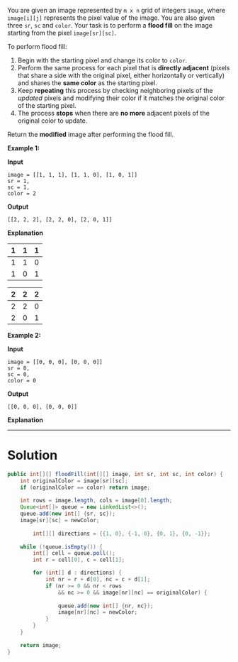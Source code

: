 You are given an image represented by `m x n` grid of integers `image`, where `image[i][j]` represents the pixel value of the image. You are also given three `sr`, `sc` and `color`. Your task is to perform a **flood fill** on the image starting from the pixel `image[sr][sc]`.


To perform flood fill: 

1. Begin with the starting pixel and change its color to `color`.
2. Perform the same process for each pixel that is **directly adjacent** (pixels that share a side with the original pixel, either horizontally or vertically) and shares the **same color** as the starting pixel. 
3. Keep **repeating** this process by checking neighboring pixels of the *updated* pixels and modifying their color if it matches the original color of the starting pixel. 
4. The process **stops** when there are **no more** adjacent pixels of the original color to update. 


Return the **modified** image after performing the flood fill. 


**Example 1:**

**Input** 

```
image = [[1, 1, 1], [1, 1, 0], [1, 0, 1]]
sr = 1, 
sc = 1, 
color = 2
```

**Output**

```
[[2, 2, 2], [2, 2, 0], [2, 0, 1]]
```

**Explanation**

| 1   | 1   | 1   |
| --- | --- | --- |
| 1   | 1   | 0   |
| 1   | 0   | 1   |

| 2   | 2   | 2   |
| --- | --- | --- |
| 2   | 2   | 0   |
| 2   | 0   | 1   |

**Example 2:**

**Input**

```
image = [[0, 0, 0], [0, 0, 0]]
sr = 0,
sc = 0,
color = 0
```

**Output**

```
[[0, 0, 0], [0, 0, 0]]
```

**Explanation**




---

# Solution

```java
public int[][] floodFill(int[][] image, int sr, int sc, int color) {
	int originalColor = image[sr][sc];
	if (originalColor == color) return image;
	
	int rows = image.length, cols = image[0].length;
	Queue<int[]> queue = new LinkedList<>();
	queue.add(new int[] {sr, sc});
	image[sr][sc] = newColor;
	
		int[][] directions = {{1, 0}, {-1, 0}, {0, 1}, {0, -1}};
	
	while (!queue.isEmpty()) {
		int[] cell = queue.poll();
		int r = cell[0], c = cell[1];

		for (int[] d : directions) {
			int nr = r + d[0], nc = c + d[1];
			if (nr >= 0 && nr < rows 
				&& nc >= 0 && image[nr][nc] == originalColor) {
				
				queue.add(new int[] {nr, nc});
				image[nr][nc] = newColor;
			}
		}
	}
	
	return image;    
}
```





